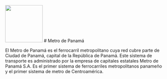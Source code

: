 <img src="https://user-images.githubusercontent.com/65883974/155825085-ccb4e896-91c9-4ec2-9231-92a783876bfe.svg" width="120" height="120"/>
# Metro de Panamá

El Metro de Panamá es el ferrocarril metropolitano cuya red cubre parte de Ciudad de Panamá, capital de la República de Panamá. Este sistema de transporte es administrado por la empresa de capitales estatales Metro de Panamá S.A. Es el primer sistema de ferrocarriles metropolitanos panameño y el primer sistema de metro de Centroamérica. 
